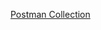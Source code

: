 [Postman Collection](https://www.postman.com/martian-crescent-666772/workspace/mediahub-api/collection/32525625-edb76880-074d-4fbc-9cf6-4fdf173357de?action=share&creator=32525625)
